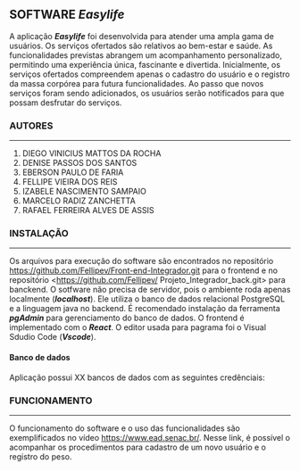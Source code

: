
## SOFTWARE *Easylife* ##

A aplicação ***Easylife*** foi desenvolvida para atender uma ampla gama de usuários. Os serviços ofertados são relativos ao bem-estar e saúde. As funcionalidades previstas abrangem um acompanhamento personalizado, permitindo uma experiência única, fascinante e divertida. Inicialmente, os serviços ofertados compreendem apenas o cadastro do usuário e o registro da massa corpórea para futura funcionalidades. Ao passo que novos serviços foram sendo adicionados, os usuários serão notificados para que possam desfrutar do serviços.

### AUTORES ###
---
1. DIEGO VINICIUS MATTOS DA ROCHA
2. DENISE PASSOS DOS SANTOS
3. EBERSON PAULO DE FARIA
4. FELLIPE VIEIRA DOS REIS
5. IZABELE NASCIMENTO SAMPAIO
6. MARCELO RADIZ ZANCHETTA
7. RAFAEL FERREIRA ALVES DE ASSIS

### INSTALAÇÃO ###
---

Os arquivos para execução do software são encontrados no repositório <https://github.com/Fellipev/Front-end-Integrador.git> para o frontend e no repositório <https://github.com/Fellipev/ Projeto_Integrador_back.git> para banckend.
O sotfware não precisa de servidor, pois o ambiente roda apenas localmente (***localhost***). Ele utiliza o banco de dados relacional PostgreSQL e a linguagem java no backend. É recomendado instalação da ferramenta ***pgAdmin*** para gerenciamento do banco de dados. O frontend é implementado com o ***React***. O editor usada para pagrama foi o Visual Sdudio Code (***Vscode***).

#### Banco de dados ####
Aplicação possui XX bancos de dados com as seguintes credênciais:


### FUNCIONAMENTO ###
---

O funcionamento do software e o uso das funcionalidades são exemplificados no vídeo <https://www.ead.senac.br/>. Nesse link, é possível o  acompanhar os procedimentos para cadastro de um novo usuário e o registro do peso.


